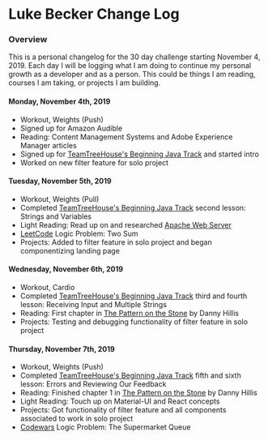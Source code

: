 # Luke Becker Change Log

### Overview
This is a personal changelog for the 30 day challenge starting November 4, 2019. Each day I will be logging what I am doing to continue my personal growth as a developer and as a person. This could be things I am reading, courses I am taking, or projects I am building. 

#### Monday, November 4th, 2019
- Workout, Weights (Push)
- Signed up for Amazon Audible
- Reading: Content Management Systems and Adobe Experience Manager articles
- Signed up for [TeamTreeHouse's Beginning Java Track](https://teamtreehouse.com/tracks/beginning-java) and started intro
- Worked on new filter feature for solo project

#### Tuesday, November 5th, 2019
- Workout, Weights (Pull)
- Completed [TeamTreeHouse's Beginning Java Track](https://teamtreehouse.com/tracks/beginning-java) second lesson: Strings and Variables
- Light Reading: Read up on and researched [Apache Web Server](https://httpd.apache.org/)
- [LeetCode](https://leetcode.com/) Logic Problem: Two Sum
- Projects: Added to filter feature in solo project and began componentizing landing page

#### Wednesday, November 6th, 2019
- Workout, Cardio
- Completed [TeamTreeHouse's Beginning Java Track](https://teamtreehouse.com/tracks/beginning-java) third and fourth lesson: Receiving Input and Multiple Strings
- Reading: First chapter in [The Pattern on the Stone](https://www.amazon.com/Pattern-Stone-Computers-Science-Masters/dp/0465066933) by Danny Hillis 
- Projects: Testing and debugging functionality of filter feature in solo project

#### Thursday, November 7th, 2019
- Workout, Weights (Push)
- Completed [TeamTreeHouse's Beginning Java Track](https://teamtreehouse.com/tracks/beginning-java) fifth and sixth lesson: Errors and Reviewing Our Feedback
- Reading: Finished chapter 1 in [The Pattern on the Stone](https://www.amazon.com/Pattern-Stone-Computers-Science-Masters/dp/0465066933) by Danny Hillis 
- Light Reading: Touch up on Material-UI and React concepts
- Projects: Got functionality of filter feature and all components associated to work in solo project
- [Codewars](https://www.codewars.com/dashboard) Logic Problem: The Supermarket Queue
